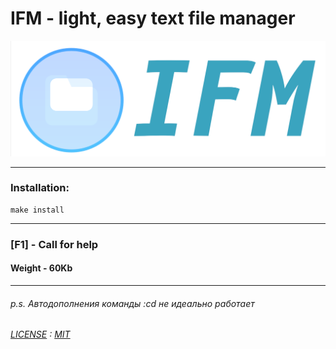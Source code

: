 # IFM - light, easy text file manager

<img src="logo-ifm.png" alt="scr" width="750">

____

### Installation:


```
make install
```

____

### [F1] - Call for help
#### Weight - 60Kb
___

###### p.s.  Автодополнения команды :cd не идеально работает
###### [LICENSE](LICENSE) : [MIT](https://en.wikipedia.org/wiki/MIT_License)
